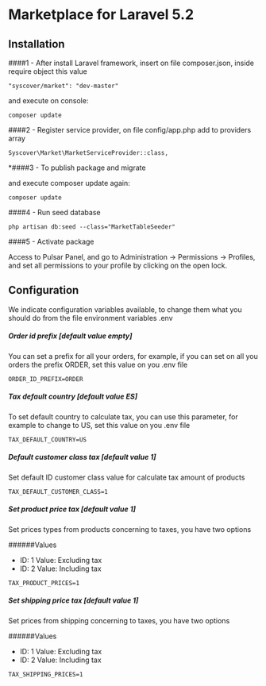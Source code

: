 # Marketplace for Laravel 5.2

## Installation

####1 - After install Laravel framework, insert on file composer.json, inside require object this value
```
"syscover/market": "dev-master"
```
and execute on console:
```
composer update
```

####2 - Register service provider, on file config/app.php add to providers array

```
Syscover\Market\MarketServiceProvider::class,

```

*####3 - To publish package and migrate

and execute composer update again:
```
composer update
```

####4 - Run seed database

```
php artisan db:seed --class="MarketTableSeeder"
```

####5 - Activate package

Access to Pulsar Panel, and go to Administration -> Permissions -> Profiles, and set all permissions to your profile by clicking on the open lock.


## Configuration
We indicate configuration variables available, to change them what you should do from the file environment variables .env

##### Order id prefix [default value empty]
You can set a prefix for all your orders, for example, if you can set on all you orders the prefix ORDER, set this value on you .env file
```
ORDER_ID_PREFIX=ORDER
```

##### Tax default country [default value ES]
To set default country to calculate tax, you can use this parameter, for example to change to US, set this value on you .env file

```
TAX_DEFAULT_COUNTRY=US
```

##### Default customer class tax [default value 1]
Set default ID customer class value for calculate tax amount of products

```
TAX_DEFAULT_CUSTOMER_CLASS=1
```

##### Set product price tax [default value 1]
Set prices types from products concerning to taxes, you have two options

######Values
* ID: 1 Value: Excluding tax
* ID: 2 Value: Including tax

```
TAX_PRODUCT_PRICES=1
```

##### Set shipping price tax [default value 1]
Set prices from shipping concerning to taxes, you have two options

######Values
* ID: 1 Value: Excluding tax
* ID: 2 Value: Including tax

```
TAX_SHIPPING_PRICES=1
```